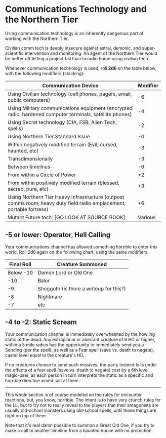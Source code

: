 # Communications Technology and the Northern Tier #

Using communication technology is an inherently dangerous part of working with the Northern Tier.

Civilian comm tech is deeply insecure against astral, demonic, and super-scientific intervention and monitoring. An agent of the Northern Tier would be better off letting a project fail than to radio home using civilian tech.

Whenever communication technology is used, roll __2d6__ on the table below, with the following modifiers (stacking):

| Communication Device | Modifier |
| -------------------- | -------- |
| Using Civilian technology (cell phones, pagers, email, public computers) | -6 |
| Using Military communications equipment (encrypted radio, hardened computer terminals, satellite phones) | -4 |
Using Secret technology (CIA, FSB, Alien Tech, spells) | -2
Using Northern Tier Standard Issue | -0
Within negatively modified terrain (Evil, cursed, haunted, etc) | -3
Transdimensionally | -3
Between timelines | -6
From within a Circle of Power | +2
From within positively modified terrain (blessed, sacred, pure, etc) | +3
Using Northern Tier Heavy Infrastructure (outpost comms room, heavy duty field radio emplacement, portable fortress) | +6
Mutant Future tech: [GO LOOK AT SOURCE BOOK] | Various

## -5 or lower: Operator, Hell Calling ##
Your communications channel has allowed something horrible to enter this world. Roll 2d6 again on the following chart, using the same modifiers

Final Roll | Creature Summoned
-----------|------------------
Below -10 | Demon Lord or Old One
-10 | Balor
-9|  Shoggoth (is there a writeup for this?)
-8| Nightmare
-7| etc

##  -4 to -2: Static Scream ##

Your communication channel is immediately overwhelmed by the howling static of the dead. Any extraplanar or aberrant creature of 6 HD or higher, within a 5 mile radius has the opportunity to immediately send you a Sending (per the spell), as well as a Fear spell (save vs. death to negate), caster level equal to the creature's HD.

If no creatures choose to send such missives, the party instead falls under the effects of a fear spell (save vs. death to negate) cast by a 6th level magic-user, as each person in turn interprets the static as a specific and horrible directive aimed just at them.

-----

This whole section is of course modeled on the rules for encounter reactions, but, you know, horrible. The intent is to have very crunch rules for the LL, but to try not to really reveal to the players that their antagonists are usually old-school monsters using old-school spells, until those things are right on top of them.

Note that it's real damn possible to summon a Great Old One, if you try to make a call to another timeline from a haunted house with no protection.
